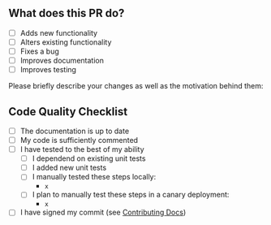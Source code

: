 ## What does this PR do?

- [ ] Adds new functionality
- [ ] Alters existing functionality
- [ ] Fixes a bug
- [ ] Improves documentation
- [ ] Improves testing

Please briefly describe your changes as well as the motivation behind them:

## Code Quality Checklist

- [ ] The documentation is up to date
- [ ] My code is sufficiently commented
- [ ] I have tested to the best of my ability
   - [ ] I dependend on existing unit tests
   - [ ] I added new unit tests
   - [ ] I manually tested these steps locally:
       - `x`
   - [ ] I plan to manually test these steps in a canary deployment:
       - `x`
- [ ] I have signed my commit (see [Contributing Docs](../CONTRIBUTING.md))

